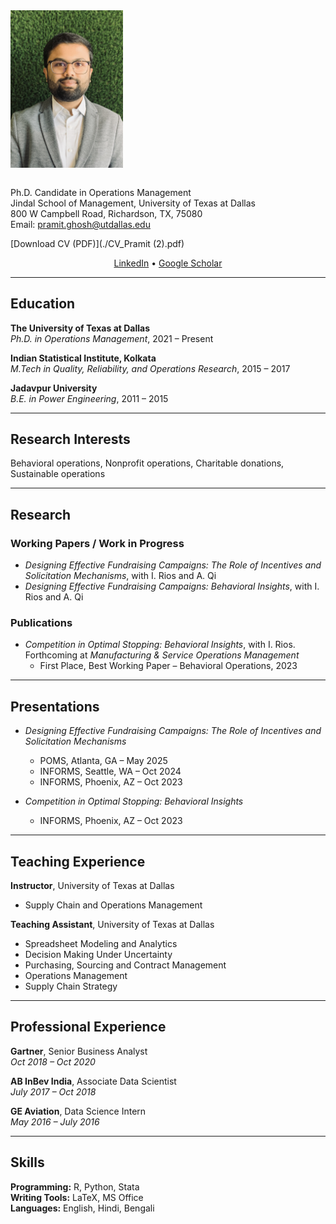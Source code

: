 <img src="./Pramit.jpeg" alt="Profile photo" width="180" style="margin-bottom: 1em;">

Ph.D. Candidate in Operations Management  
Jindal School of Management, University of Texas at Dallas  
800 W Campbell Road, Richardson, TX, 75080  
Email: [pramit.ghosh@utdallas.edu](mailto:pramit.ghosh@utdallas.edu)

[Download CV (PDF)](./CV_Pramit (2).pdf)

<p align="center">
  <a href="https://linkedin.com/in/pramit-ghosh-a4b5a410b/" target="_blank">LinkedIn</a> •
  <a href="https://scholar.google.com/citations?user=XXXXXX" target="_blank">Google Scholar</a>
</p>

---

## Education

**The University of Texas at Dallas**  
_Ph.D. in Operations Management_, 2021 – Present

**Indian Statistical Institute, Kolkata**  
_M.Tech in Quality, Reliability, and Operations Research_, 2015 – 2017

**Jadavpur University**  
_B.E. in Power Engineering_, 2011 – 2015

---

## Research Interests

Behavioral operations, Nonprofit operations, Charitable donations, Sustainable operations

---

## Research

### Working Papers / Work in Progress

- *Designing Effective Fundraising Campaigns: The Role of Incentives and Solicitation Mechanisms*, with I. Rios and A. Qi  
- *Designing Effective Fundraising Campaigns: Behavioral Insights*, with I. Rios and A. Qi

### Publications

- *Competition in Optimal Stopping: Behavioral Insights*, with I. Rios. Forthcoming at _Manufacturing & Service Operations Management_  
   - First Place, Best Working Paper – Behavioral Operations, 2023

---

## Presentations

- *Designing Effective Fundraising Campaigns: The Role of Incentives and Solicitation Mechanisms*  
  - POMS, Atlanta, GA – May 2025  
  - INFORMS, Seattle, WA – Oct 2024  
  - INFORMS, Phoenix, AZ – Oct 2023


- *Competition in Optimal Stopping: Behavioral Insights*  
  - INFORMS, Phoenix, AZ – Oct 2023

---

## Teaching Experience

**Instructor**, University of Texas at Dallas  
- Supply Chain and Operations Management

**Teaching Assistant**, University of Texas at Dallas  
- Spreadsheet Modeling and Analytics  
- Decision Making Under Uncertainty  
- Purchasing, Sourcing and Contract Management  
- Operations Management  
- Supply Chain Strategy

---

## Professional Experience

**Gartner**, Senior Business Analyst  
_Oct 2018 – Oct 2020_

**AB InBev India**, Associate Data Scientist  
_July 2017 – Oct 2018_

**GE Aviation**, Data Science Intern  
_May 2016 – July 2016_

---

## Skills

**Programming:** R, Python, Stata  
**Writing Tools:** LaTeX, MS Office  
**Languages:** English, Hindi, Bengali
